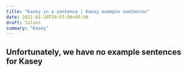 ```yaml
---
title: "Kasey in a sentence | Kasey example sentences"
date: 2021-01-20T19:57:50+05:30
draft: falses
summary: "Kasey"
---
```

## Unfortunately, we have no example sentences for Kasey                 
